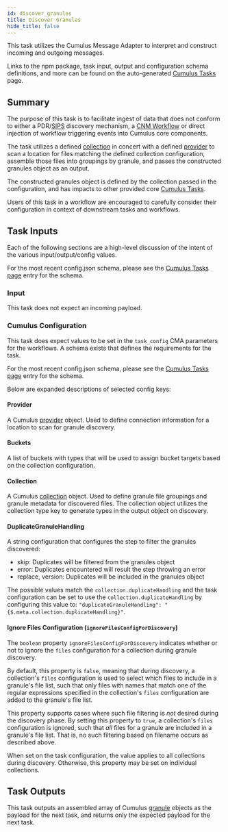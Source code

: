 ```yaml
---
id: discover_granules
title: Discover Granules
hide_title: false
---
```


This task utilizes the Cumulus Message Adapter to interpret and construct incoming and outgoing messages.

Links to the npm package, task input, output and configuration schema definitions, and more can be found on the auto-generated [Cumulus Tasks](../tasks) page.

## Summary

The purpose of this task is to facilitate ingest of data that does not conform to either a PDR/[SIPS](../data-cookbooks/sips-workflow) discovery mechanism, a [CNM Workflow](../data-cookbooks/cnm-workflow) or direct injection of workflow triggering events into Cumulus core components.

The task utilizes a defined [collection](../configuration/data-management-types#collections) in concert with a defined [provider](../configuration/data-management-types#providers) to scan a location for files matching the defined collection configuration, assemble those files into groupings by granule, and passes the constructed granules object as an output.

The constructed granules object is defined by the collection passed in the configuration, and has impacts to other provided core [Cumulus Tasks](../tasks).

Users of this task in a workflow are encouraged to carefully consider their configuration  in context of downstream tasks and workflows.

## Task Inputs

Each of the following sections are a high-level discussion of the intent of the various input/output/config values.

For the most recent config.json schema, please see the [Cumulus Tasks page](../tasks) entry for the schema.

### Input

This task does not expect an incoming payload.

### Cumulus Configuration

This task does expect values to be set in the `task_config` CMA parameters for the workflows.  A schema exists that defines the requirements for the task.

For the most recent config.json schema, please see the [Cumulus Tasks page](../tasks) entry for the schema.

Below are expanded descriptions of selected config keys:

#### Provider

A Cumulus [provider](https://github.com/nasa/cumulus/blob/master/packages/api/models/schemas.js) object.  Used to define connection information for a location to scan for granule discovery.

#### Buckets

A list of buckets with types that will be used to assign bucket targets based on the collection configuration.

#### Collection

A Cumulus [collection](https://github.com/nasa/cumulus/blob/master/packages/api/models/schemas.js) object.    Used to define granule file groupings and granule metadata for discovered files.   The collection object utilizes the collection type key to generate types in the output object on discovery.

#### DuplicateGranuleHandling

A string configuration that configures the step to filter the granules discovered:

- skip:               Duplicates will be filtered from the granules object
- error:              Duplicates encountered will result the step throwing an error
- replace, version:   Duplicates will be included in the granules object

The possible values match the `collection.duplicateHandling` and the task configuration can be set to use the `collection.duplicateHandling` by configuring this value to: `"duplicateGranuleHandling": "{$.meta.collection.duplicateHandling}"`.

#### Ignore Files Configuration (`ignoreFilesConfigForDiscovery`)

The `boolean` property `ignoreFilesConfigForDiscovery` indicates whether or not
to ignore the `files` configuration for a collection during granule discovery.

By default, this property is `false`, meaning that during discovery, a
collection's `files` configuration is used to select which files to include in
a granule's file list, such that only files with names that match one of the
regular expressions specified in the collection's `files` configuration are
added to the granule's file list.

This property supports cases where such file filtering is _not_ desired
during the discovery phase.  By setting this property to `true`, a collection's
`files` configuration is ignored, such that _all_ files for a granule are
included in a granule's file list.  That is, no such filtering based on
filename occurs as described above.

When set on the task configuration, the value applies to all collections during
discovery.  Otherwise, this property may be set on individual collections.

## Task Outputs

This task outputs an assembled array of Cumulus [granule](https://github.com/nasa/cumulus/blob/master/packages/api/models/schemas.js) objects as the payload for the next task, and returns only the expected payload for the next task.
